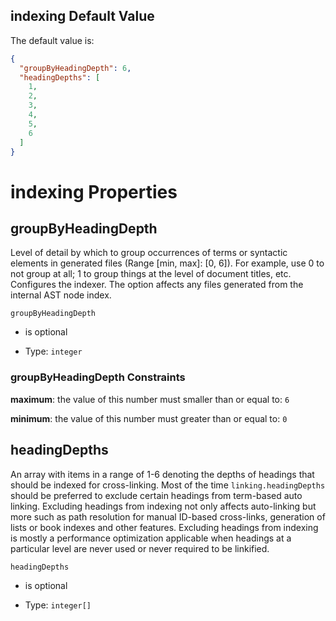 ## indexing Default Value

The default value is:

```json
{
  "groupByHeadingDepth": 6,
  "headingDepths": [
    1,
    2,
    3,
    4,
    5,
    6
  ]
}
```

# indexing Properties



## groupByHeadingDepth

Level of detail by which to group occurrences of terms or syntactic elements in generated files (Range \[min, max]: \[0, 6]). For example, use 0 to not group at all; 1 to group things at the level of document titles, etc. Configures the indexer. The option affects any files generated from the internal AST node index.

`groupByHeadingDepth`

*   is optional

*   Type: `integer`

### groupByHeadingDepth Constraints

**maximum**: the value of this number must smaller than or equal to: `6`

**minimum**: the value of this number must greater than or equal to: `0`

## headingDepths

An array with items in a range of 1-6 denoting the depths of headings that should be indexed for cross-linking. Most of the time `linking.headingDepths` should be preferred to exclude certain headings from term-based auto linking. Excluding headings from indexing not only affects auto-linking but more such as path resolution for manual ID-based cross-links, generation of lists or book indexes and other features. Excluding headings from indexing is mostly a performance optimization applicable when headings at a particular level are never used or never required to be linkified.

`headingDepths`

*   is optional

*   Type: `integer[]`
